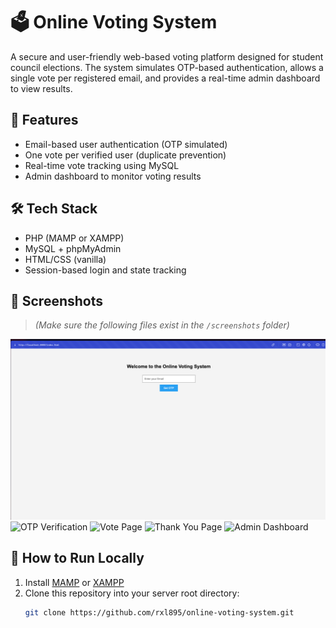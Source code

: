 # 🗳️ Online Voting System

A secure and user-friendly web-based voting platform designed for student council elections. The system simulates OTP-based authentication, allows a single vote per registered email, and provides a real-time admin dashboard to view results.

## 🔧 Features
- Email-based user authentication (OTP simulated)
- One vote per verified user (duplicate prevention)
- Real-time vote tracking using MySQL
- Admin dashboard to monitor voting results

## 🛠️ Tech Stack
- PHP (MAMP or XAMPP)
- MySQL + phpMyAdmin
- HTML/CSS (vanilla)
- Session-based login and state tracking

## 📸 Screenshots
> *(Make sure the following files exist in the `/screenshots` folder)*

![Homepage](screenshots/homepage.png)
![OTP Verification](screenshots/otp.png)
![Vote Page](screenshots/vote.png)
![Thank You Page](screenshots/submission.png)
![Admin Dashboard](screenshots/admin.png)

## 🧪 How to Run Locally

1. Install [MAMP](https://www.mamp.info) or [XAMPP](https://www.apachefriends.org/index.html)
2. Clone this repository into your server root directory:
   ```bash
   git clone https://github.com/rxl895/online-voting-system.git
